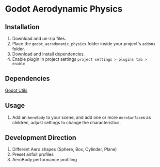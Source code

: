 # Godot Aerodynamic Physics

## Installation
1. Download and un-zip files.
2. Place the `godot_aerodynamic_physics` folder inside your project's `addons` folder.
3. Download and install dependencies.
4. Enable plugin in project settings `project settings > plugins tab > enable`

## Dependencies
[Godot Utils](https://github.com/addmix/godot_utils)

## Usage
1. Add an `AeroBody` to your scene, and add one or more `AeroSurface`s as children, adjust settings to change the characteristics.

## Development Direction
1. Different Aero shapes (Sphere, Box, Cylinder, Plane)
2. Preset airfoil profiles
3. AeroBody performance profiling
